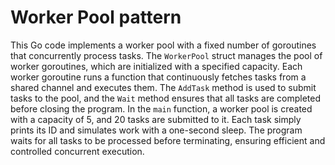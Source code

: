 # Worker Pool pattern

This Go code implements a worker pool with a fixed number of goroutines that concurrently process tasks. The `WorkerPool` struct manages the pool of worker goroutines, which are initialized with a specified capacity. Each worker goroutine runs a function that continuously fetches tasks from a shared channel and executes them. The `AddTask` method is used to submit tasks to the pool, and the `Wait` method ensures that all tasks are completed before closing the program. In the `main` function, a worker pool is created with a capacity of 5, and 20 tasks are submitted to it. Each task simply prints its ID and simulates work with a one-second sleep. The program waits for all tasks to be processed before terminating, ensuring efficient and controlled concurrent execution.